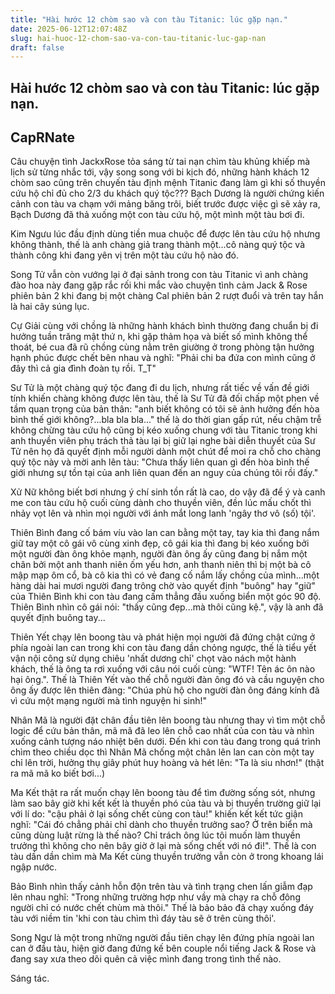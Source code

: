 ```yaml
---
title: "Hài hước 12 chòm sao và con tàu Titanic: lúc gặp nạn."
date: 2025-06-12T12:07:48Z
slug: hai-huoc-12-chom-sao-va-con-tau-titanic-luc-gap-nan
draft: false
---
```


## Hài hước 12 chòm sao và con tàu Titanic: lúc gặp nạn.

## CapRNate

Câu chuyện tình JackxRose tỏa sáng từ tai nạn chìm tàu khủng khiếp mà lịch sử từng nhắc tới, vậy song song với bi kịch đó, những hành khách 12 chòm sao cũng trên chuyến tàu định mệnh Titanic đang làm gì khi số thuyền cứu hộ chỉ đủ cho 2/3 du khách quý tộc???
​Bạch Dương là người chứng kiến cảnh con tàu va chạm với mảng băng trôi, biết trước được việc gì sẽ xảy ra, Bạch Dương đã thả xuống một con tàu cứu hộ, một mình một tàu bơi đi.

Kim Ngưu lúc đầu định dùng tiền mua chuộc để được lên tàu cứu hộ nhưng không thành, thế là anh chàng giả trang thành một...cô nàng quý tộc và thành công khi đang yên vị trên một tàu cứu hộ nào đó.

Song Tử vẫn còn vướng lại ở đại sảnh trong con tàu Titanic vì anh chàng đào hoa này đang gặp rắc rối khi mắc vào chuyện tình cảm Jack & Rose phiên bản 2 khi đang bị một chàng Cal phiên bản 2 rượt đuổi và trên tay hắn là hai cây súng lục. 

Cự Giải cùng với chồng là những hành khách bình thường đang chuẩn bị đi hưởng tuần trăng mật thứ n, khi gặp thảm họa và biết số mình không thể thoát, bé cua đã rũ chồng cùng nằm trên giường ở trong phòng tận hưởng hạnh phúc được chết bên nhau và nghĩ: "Phải chi ba đứa con mình cũng ở đây thì cả gia đình đoàn tụ rồi. T_T" 

Sư Tử là một chàng quý tộc đang đi du lịch, nhưng rất tiếc về vấn đề giới tính khiến chàng không được lên tàu, thế là Sư Tử đã đối chấp một phen về tầm quan trọng của bản thân: "anh biết không có tôi sẽ ảnh hưởng đến hòa bình thế giới không?...bla bla bla..." thế là do thời gian gấp rút, nếu chậm trễ không chừng tàu cứu hộ cũng bị kéo xuống chung với tàu Titanic trong khi anh thuyền viên phụ trách thả tàu lại bị giữ lại nghe bài diễn thuyết của Sư Tử nên họ đã quyết định mỗi người dành một chút để moi ra chỗ cho chàng quý tộc này và mời anh lên tàu: "Chưa thấy liên quan gì đến hòa bình thế giới nhưng sự tồn tại của anh liên quan đến an nguy của chúng tôi rồi đấy."

Xử Nữ không biết bơi nhưng ý chí sinh tồn rất là cao, do vậy đã để ý và canh me con tàu cứu hộ cuối cùng dành cho thuyền viên, đền lúc mấu chốt thì nhảy vọt lên và nhìn mọi người với ánh mắt long lanh 'ngây thơ vô (số) tội'.

Thiên Bình đang cố bám víu vào lan can bằng một tay, tay kia thì đang nắm giữ tay một cô gái vô cùng xinh đẹp, cô gái kia thì đang bị kéo xuống bởi một người đàn ông khỏe mạnh, người đàn ông ấy cũng đang bị nắm một chân bởi một anh thanh niên ốm yếu hơn, anh thanh niên thì bị một bà cô mập mạp ôm cổ, bà cô kia thì có vẻ đang cố nắm lấy chồng của mình...một hàng dài hai mươi người đang trông chờ vào quyết định "buông" hay "giữ" của Thiên Bình khi con tàu đang cấm thẳng đầu xuống biển một góc 90 độ. Thiên Bình nhìn cô gái nói: "thấy cũng đẹp...mà thôi cũng kệ.", vậy là anh đã quyết định buông tay...

Thiên Yết chạy lên boong tàu và phát hiện mọi người đã đứng chật cứng ở phía ngoài lan can trong khi con tàu đang dần chỏng ngược, thế là tiểu yết vận nội công sử dụng chiêu 'nhất dương chỉ' chọt vào nách một hành khách, thế là ông ta rơi xuống với câu nói cuối cùng: "WTF! Tên ác ôn nào hại ông.". Thế là Thiên Yết vào thế chỗ người đàn ông đó và cầu nguyện cho ông ấy được lên thiên đàng: "Chúa phù hộ cho người đàn ông đáng kính đã vì cứu một mạng người mà tình nguyện hi sinh!"

Nhân Mã là người đặt chân đầu tiên lên boong tàu nhưng thay vì tìm một chỗ logic để cứu bản thân, mã mã đã leo lên chỗ cao nhất của con tàu và nhìn xuống cảnh tượng náo nhiệt bên dưới. Đến khi con tàu đang trong quá trình chìm theo chiều dọc thì Nhân Mã chống một chân lên lan can còn một tay chỉ lên trời, hưởng thụ giây phút huy hoàng và hét lên: "Ta là siu nhơn!" (thật ra mã mã ko biết bơi...)

Ma Kết thật ra rất muốn chạy lên boong tàu để tìm đường sống sót, nhưng làm sao bây giờ khi kết kết là thuyền phó của tàu và bị thuyền trường giữ lại với lí do: "cậu phải ở lại sống chết cùng con tàu!" khiến kết kết tức giận nghĩ: "Cái đó chẳng phải chỉ dành cho thuyền trưởng sao? Ở trên biển mà cũng dùng luật rừng là thế nào? Chỉ trách ông lúc tôi muốn làm thuyền trưởng thì không cho nên bây giờ ở lại mà sống chết với nó đi!". Thế là con tàu dần dần chìm mà Ma Kết cùng thuyền trưởng vẫn còn ở trong khoang lái ngập nước.

Bảo Bình nhìn thấy cảnh hỗn độn trên tàu và tình trạng chen lấn giẫm đạp lên nhau nghĩ: "Trong những trường hợp như vầy mà chạy ra chỗ đông người chỉ có nước chết chùm mà thôi." Thế là bảo bảo đã chạy xuống đáy tàu với niềm tin 'khi con tàu chìm thì đáy tàu sẽ ở trên cùng thôi'.

Song Ngư là một trong những người đầu tiên chạy lên đứng phía ngoài lan can ở đầu tàu, hiện giờ đang đứng kế bên couple nổi tiếng Jack & Rose và đang say xưa theo dõi quên cả việc mình đang trong tình thế nào.

Sáng tác.​